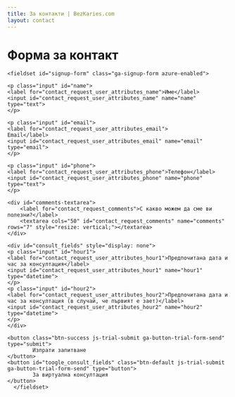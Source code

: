 ```yaml
---
title: За контакти | BezKaries.com
layout: contact
---
```


<script src="//ajax.aspnetcdn.com/ajax/jquery.validate/1.9/jquery.validate.min.js"></script>

<script>
  // When the browser is ready...
  $(function() {
  
    // Setup form validation on the #new_contact_request element
    $("#new_contact_request").validate({
    
        // Specify the validation rules
        rules: {
            name: "required",
            email: {
                required: true,
                email: true
            },
            phone: "required",
            comments: "required"
        },
        
        // Specify the validation error messages
        messages: {
            name: "Задължително поле",
            email: "Невалиден email адрес",
            phone: "Задължително поле",
            comments: "Задължително поле"
        },
        
        submitHandler: function(form) {
            form.submit();
        }
    });

  });

  $(document).ready(function(){
    $("button#toogle_consult_fields").click(function(){
        $("div#consult_fields").show(500);
    });
  });
</script>

# Форма за контакт

<form accept-charset="UTF-8" action="http://45.32.236.95:2333/" class="new_contact_request" id="new_contact_request" method="post">

    <fieldset id="signup-form" class="ga-signup-form azure-enabled">

    <p class="input" id="name">
    <label for="contact_request_user_attributes_name">Име</label>
    <input id="contact_request_user_attributes_name" name="name" type="text">
    </p>

    <p class="input" id="email">
    <label for="contact_request_user_attributes_email">
    Email</label>
    <input id="contact_request_user_attributes_email" name="email" type="email">
    </p>

    <p class="input" id="phone">
    <label for="contact_request_user_attributes_phone">Телефон</label>
    <input id="contact_request_user_attributes_phone" name="phone" type="text">
    </p>

    <div id="comments-textarea">
        <label for="contact_request_comments">С какво можем да сме ви полезни?</label>
        <textarea cols="50" id="contact_request_comments" name="comments" rows="7" style="resize: vertical;"></textarea>
    </div>

    <div id="consult_fields" style="display: none">
    <p class="input" id="hour1">
    <label for="contact_request_user_attributes_hour1">Предпочитана дата и час за консултация</label>
    <input id="contact_request_user_attributes_hour1" name="hour1" type="datetime">
    </p>
    <p class="input" id="hour2">
    <label for="contact_request_user_attributes_hour2">Предпочитана дата и час за консултация (в случай, че първият е зает)</label>
    <input id="contact_request_user_attributes_hour2" name="hour2" type="datetime">
    </p>
    </div>

    <button class="btn-success js-trial-submit ga-button-trial-form-send" type="submit">
            Изпрати запитване
    </button>
    <button id="toogle_consult_fields" class="btn-default js-trial-submit ga-button-trial-form-send" type="button">
            За виртуална консултация
    </button>
      </fieldset>
</form><!-- /form -->
